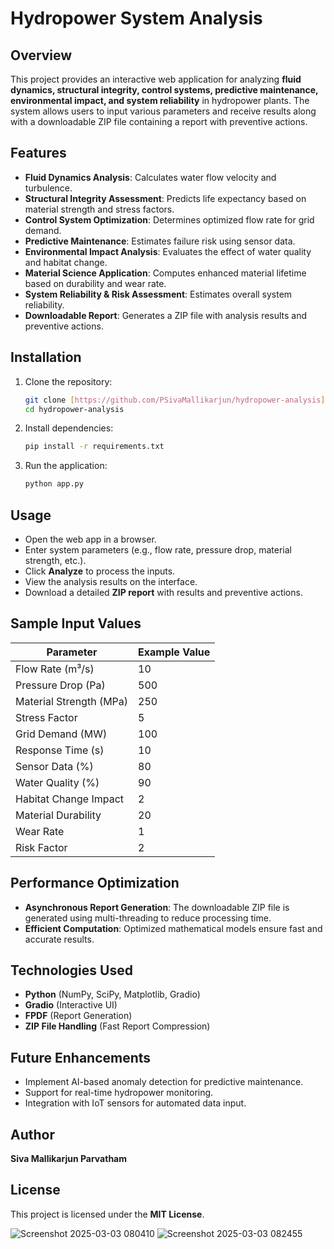 # Hydropower System Analysis

## Overview
This project provides an interactive web application for analyzing **fluid dynamics, structural integrity, control systems, predictive maintenance, environmental impact, and system reliability** in hydropower plants. The system allows users to input various parameters and receive results along with a downloadable ZIP file containing a report with preventive actions.

## Features
- **Fluid Dynamics Analysis**: Calculates water flow velocity and turbulence.
- **Structural Integrity Assessment**: Predicts life expectancy based on material strength and stress factors.
- **Control System Optimization**: Determines optimized flow rate for grid demand.
- **Predictive Maintenance**: Estimates failure risk using sensor data.
- **Environmental Impact Analysis**: Evaluates the effect of water quality and habitat change.
- **Material Science Application**: Computes enhanced material lifetime based on durability and wear rate.
- **System Reliability & Risk Assessment**: Estimates overall system reliability.
- **Downloadable Report**: Generates a ZIP file with analysis results and preventive actions.

## Installation
1. Clone the repository:
   ```sh
   git clone [https://github.com/PSivaMallikarjun/hydropower-analysis](https://github.com/PSivaMallikarjun/HydroInsight-AI-Powered-Hydropower-Analysis).git
   cd hydropower-analysis
   ```
2. Install dependencies:
   ```sh
   pip install -r requirements.txt
   ```
3. Run the application:
   ```sh
   python app.py
   ```

## Usage
- Open the web app in a browser.
- Enter system parameters (e.g., flow rate, pressure drop, material strength, etc.).
- Click **Analyze** to process the inputs.
- View the analysis results on the interface.
- Download a detailed **ZIP report** with results and preventive actions.

## Sample Input Values
| Parameter               | Example Value |
|-------------------------|--------------|
| Flow Rate (m³/s)       | 10           |
| Pressure Drop (Pa)     | 500          |
| Material Strength (MPa)| 250          |
| Stress Factor         | 5            |
| Grid Demand (MW)      | 100          |
| Response Time (s)     | 10           |
| Sensor Data (%)       | 80           |
| Water Quality (%)     | 90           |
| Habitat Change Impact | 2            |
| Material Durability   | 20           |
| Wear Rate            | 1            |
| Risk Factor          | 2            |

## Performance Optimization
- **Asynchronous Report Generation**: The downloadable ZIP file is generated using multi-threading to reduce processing time.
- **Efficient Computation**: Optimized mathematical models ensure fast and accurate results.

## Technologies Used
- **Python** (NumPy, SciPy, Matplotlib, Gradio)
- **Gradio** (Interactive UI)
- **FPDF** (Report Generation)
- **ZIP File Handling** (Fast Report Compression)

## Future Enhancements
- Implement AI-based anomaly detection for predictive maintenance.
- Support for real-time hydropower monitoring.
- Integration with IoT sensors for automated data input.

## Author
**Siva Mallikarjun Parvatham**

## License
This project is licensed under the **MIT License**.

![Screenshot 2025-03-03 080410](https://github.com/user-attachments/assets/c46ad230-e50f-43db-b307-881b6fcaf9a5)
![Screenshot 2025-03-03 082455](https://github.com/user-attachments/assets/c9c0b8f8-6714-4571-941a-aa87f51dbc8b)


